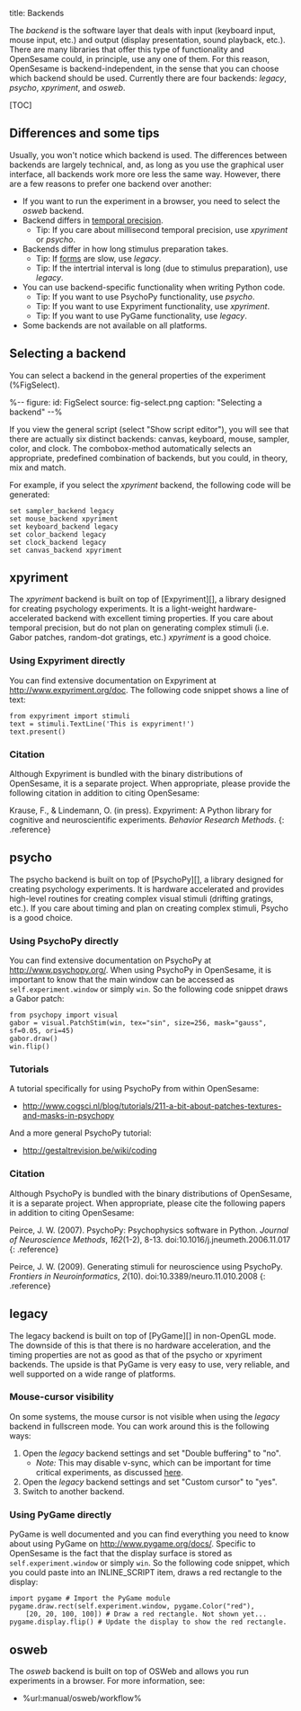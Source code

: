 title: Backends

The *backend* is the software layer that deals with input (keyboard input, mouse input, etc.) and output (display presentation, sound playback, etc.). There are many libraries that offer this type of functionality and OpenSesame could, in principle, use any one of them. For this reason, OpenSesame is backend-independent, in the sense that you can choose which backend should be used. Currently there are four backends: *legacy*, *psycho*, *xpyriment*, and *osweb*.

[TOC]

## Differences and some tips

Usually, you won't notice which backend is used. The differences between backends are largely technical, and, as long as you use the graphical user interface, all backends work more ore less the same way. However, there are a few reasons to prefer one backend over another:

- If you want to run the experiment in a browser, you need to select the *osweb* backend.
- Backend differs in [temporal precision](%link:timing%).
	- Tip: If you care about millisecond temporal precision, use *xpyriment* or *psycho*.
- Backends differ in how long stimulus preparation takes.
	- Tip: If [forms](%link:manual/forms/about%) are slow, use *legacy*.
	- Tip: If the intertrial interval is long (due to stimulus preparation), use *legacy*.
- You can use backend-specific functionality when writing Python code.
	- Tip: If you want to use PsychoPy functionality, use *psycho*.
	- Tip: If you want to use Expyriment functionality, use *xpyriment*.
	- Tip: If you want to use PyGame functionality, use *legacy*.
- Some backends are not available on all platforms.

## Selecting a backend

You can select a backend in the general properties of the experiment (%FigSelect).

%--
figure:
 id: FigSelect
 source: fig-select.png
 caption: "Selecting a backend"
--%

If you view the general script (select "Show script editor"), you will see that there are actually six distinct backends: canvas, keyboard, mouse, sampler, color, and clock. The combobox-method automatically selects an appropriate, predefined combination of backends, but you could, in theory, mix and match.

For example, if you select the *xpyriment* backend, the following code will be generated:

	set sampler_backend legacy
	set mouse_backend xpyriment
	set keyboard_backend legacy
	set color_backend legacy
	set clock_backend legacy
	set canvas_backend xpyriment

## xpyriment

The *xpyriment* backend is built on top of [Expyriment][], a library designed for creating psychology experiments. It is a light-weight hardware-accelerated backend with excellent timing properties. If you care about temporal precision, but do not plan on generating complex stimuli (i.e. Gabor patches, random-dot gratings, etc.) *xpyriment* is a good choice.

### Using Expyriment directly

You can find extensive documentation on Expyriment at <http://www.expyriment.org/doc>. The following code snippet shows a line of text:

~~~ .python
from expyriment import stimuli
text = stimuli.TextLine('This is expyriment!')
text.present()
~~~

### Citation

Although Expyriment is bundled with the binary distributions of OpenSesame, it is a separate project. When appropriate, please provide the following citation in addition to citing OpenSesame:

Krause, F., & Lindemann, O. (in press). Expyriment: A Python library for cognitive and neuroscientific experiments. *Behavior Research Methods*.
{: .reference}

## psycho

The psycho backend is built on top of [PsychoPy][], a library designed for creating psychology experiments. It is hardware accelerated and provides high-level routines for creating complex visual stimuli (drifting gratings, etc.). If you care about timing and plan on creating complex stimuli, Psycho is a good choice.

### Using PsychoPy directly

You can find extensive documentation on PsychoPy at <http://www.psychopy.org/>. When using PsychoPy in OpenSesame, it is important to know that the main window can be accessed as `self.experiment.window` or simply `win`. So the following code snippet draws a Gabor patch:

~~~ .python
from psychopy import visual
gabor = visual.PatchStim(win, tex="sin", size=256, mask="gauss", sf=0.05, ori=45)
gabor.draw()
win.flip()
~~~

### Tutorials

A tutorial specifically for using PsychoPy from within OpenSesame:

- <http://www.cogsci.nl/blog/tutorials/211-a-bit-about-patches-textures-and-masks-in-psychopy>

And a more general PsychoPy tutorial:

- <http://gestaltrevision.be/wiki/coding>

### Citation

Although PsychoPy is bundled with the binary distributions of OpenSesame, it is a separate project. When appropriate, please cite the following papers in addition to citing OpenSesame:

Peirce, J. W. (2007). PsychoPy: Psychophysics software in Python. *Journal of Neuroscience Methods*, *162*(1-2), 8-13. doi:10.1016/j.jneumeth.2006.11.017
{: .reference}

Peirce, J. W. (2009). Generating stimuli for neuroscience using PsychoPy. *Frontiers in Neuroinformatics*, *2*(10). doi:10.3389/neuro.11.010.2008
{: .reference}

## legacy

The legacy backend is built on top of [PyGame][] in non-OpenGL mode. The downside of this is that there is no hardware acceleration, and the timing properties are not as good as that of the psycho or xpyriment backends. The upside is that PyGame is very easy to use, very reliable, and well supported on a wide range of platforms.

### Mouse-cursor visibility

On some systems, the mouse cursor is not visible when using the *legacy* backend in fullscreen mode. You can work around this is the following ways:

1. Open the *legacy* backend settings and set "Double buffering" to "no".
	- *Note:* This may disable v-sync, which can be important for time critical experiments, as discussed [here](%link:timing%).
2. Open the *legacy* backend settings and set "Custom cursor" to "yes".
3. Switch to another backend.

### Using PyGame directly

PyGame is well documented and you can find everything you need to know about using PyGame on <http://www.pygame.org/docs/>. Specific to OpenSesame is the fact that the display surface is stored as `self.experiment.window` or simply `win`. So the following code snippet, which you could paste into an INLINE_SCRIPT item, draws a red rectangle to the display:

~~~ .python
import pygame # Import the PyGame module
pygame.draw.rect(self.experiment.window, pygame.Color("red"),
	[20, 20, 100, 100]) # Draw a red rectangle. Not shown yet...
pygame.display.flip() # Update the display to show the red rectangle.
~~~


## osweb

The *osweb* backend is built on top of OSWeb and allows you run experiments in a browser. For more information, see:

- %url:manual/osweb/workflow%
